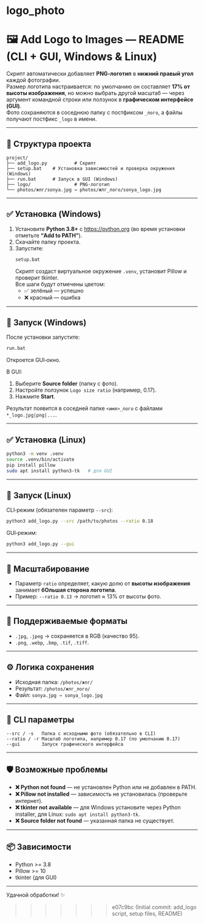 # logo_photo

# 🖼️ Add Logo to Images — README (CLI + GUI, Windows & Linux)

Скрипт автоматически добавляет **PNG‑логотип** в **нижний правый угол** каждой фотографии.  
Размер логотипа настраивается: по умолчанию он составляет **17% от высоты изображения**, но можно выбрать другой масштаб — через аргумент командной строки или ползунок в **графическом интерфейсе (GUI)**.  
Фото сохраняются в соседнюю папку с постфиксом `_лого`, а файлы получают постфикс `_logo` в имени.  

---

## 📁 Структура проекта

```
project/
├── add_logo.py          # Скрипт
├── setup.bat    # Установка зависимостей и проверка окружения (Windows)
├── run.bat      # Запуск в GUI (Windows)
├── logo/                # PNG‑логотип
└── photos/жпг/sonya.jpg → photos/жпг_лого/sonya_logo.jpg
```

---

## ✅ Установка (Windows)

1. Установите **Python 3.8+** с https://python.org (во время установки отметьте **“Add to PATH”**).  
2. Скачайте папку проекта.  
3. Запустите:  
   ```bat
   setup.bat
   ```  
   Скрипт создаст виртуальное окружение `.venv`, установит Pillow и проверит tkinter.  
   Все шаги будут отмечены цветом:  
   - ✅ зелёный — успешно  
   - ❌ красный — ошибка  

---

## 🚀 Запуск (Windows)

После установки запустите:  
```bat
run.bat
```
Откроется GUI‑окно.  

В GUI:
1. Выберите **Source folder** (папку с фото).  
2. Настройте ползунок `Logo size ratio` (например, 0.17).  
3. Нажмите **Start**.  

Результат появится в соседней папке `<имя>_лого` с файлами `*_logo.jpg|png|...`.  

---

## ✅ Установка (Linux)

```bash
python3 -m venv .venv
source .venv/bin/activate
pip install pillow
sudo apt install python3-tk   # для GUI
```

---

## 🚀 Запуск (Linux)

CLI‑режим (обязателен параметр `--src`):  
```bash
python3 add_logo.py --src /path/to/photos --ratio 0.18
```

GUI‑режим:  
```bash
python3 add_logo.py --gui
```

---

## 🧠 Масштабирование

- Параметр `ratio` определяет, какую долю от **высоты изображения** занимает **бОльшая сторона логотипа**.  
- Пример: `--ratio 0.13` → логотип ≈ 13% от высоты фото.  

---

## 🧩 Поддерживаемые форматы

- `.jpg`, `.jpeg` → сохраняется в RGB (качество 95).  
- `.png`, `.webp`, `.bmp`, `.tif`, `.tiff`.  

---

## ⚙️ Логика сохранения

- Исходная папка: `/photos/жпг/`  
- Результат: `/photos/жпг_лого/`  
- Файл: `sonya.jpg → sonya_logo.jpg`  

---

## 🧾 CLI параметры

```
--src / -s   Папка с исходными фото (обязательно в CLI)
--ratio / -r Масштаб логотипа, например 0.17 (по умолчанию 0.17)
--gui        Запуск графического интерфейса
```

---

## 🛡️ Возможные проблемы

- **❌ Python not found** — не установлен Python или не добавлен в PATH.  
- **❌ Pillow not installed** — зависимость не установилась (проверьте интернет).  
- **❌ tkinter not available** — для Windows установите через Python installer, для Linux: `sudo apt install python3-tk`.  
- **❌ Source folder not found** — указанная папка не существует.  

---

## 📦 Зависимости

- Python >= 3.8  
- Pillow >= 10  
- tkinter (для GUI)  

---

Удачной обработки! ✨
>>>>>>> e07c9bc (Initial commit: add_logo script, setup files, README)
